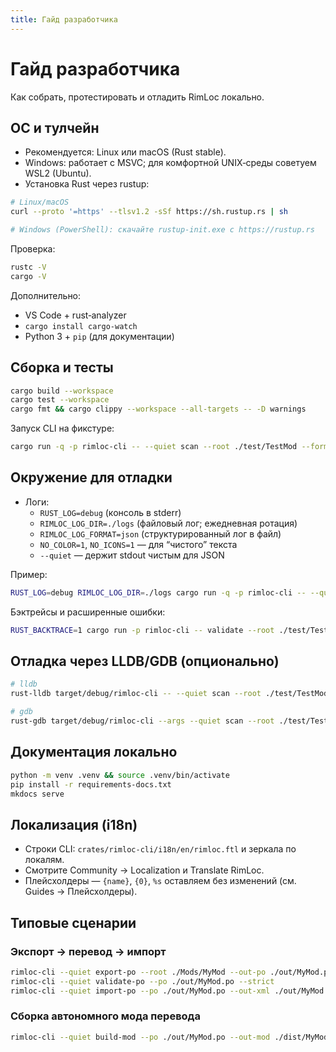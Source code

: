 ```yaml
---
title: Гайд разработчика
---
```


# Гайд разработчика

Как собрать, протестировать и отладить RimLoc локально.

## ОС и тулчейн

- Рекомендуется: Linux или macOS (Rust stable).
- Windows: работает с MSVC; для комфортной UNIX‑среды советуем WSL2 (Ubuntu).
- Установка Rust через rustup:

```bash
# Linux/macOS
curl --proto '=https' --tlsv1.2 -sSf https://sh.rustup.rs | sh

# Windows (PowerShell): скачайте rustup-init.exe с https://rustup.rs
```

Проверка:

```bash
rustc -V
cargo -V
```

Дополнительно:

- VS Code + rust‑analyzer
- `cargo install cargo-watch`
- Python 3 + `pip` (для документации)

## Сборка и тесты

```bash
cargo build --workspace
cargo test --workspace
cargo fmt && cargo clippy --workspace --all-targets -- -D warnings
```

Запуск CLI на фикстуре:

```bash
cargo run -q -p rimloc-cli -- --quiet scan --root ./test/TestMod --format json | jq '.[0]'
```

## Окружение для отладки

- Логи:
  - `RUST_LOG=debug` (консоль в stderr)
  - `RIMLOC_LOG_DIR=./logs` (файловый лог; ежедневная ротация)
  - `RIMLOC_LOG_FORMAT=json` (структурированный лог в файл)
  - `NO_COLOR=1`, `NO_ICONS=1` — для “чистого” текста
  - `--quiet` — держит stdout чистым для JSON

Пример:

```bash
RUST_LOG=debug RIMLOC_LOG_DIR=./logs cargo run -q -p rimloc-cli -- --quiet validate --root ./test/TestMod --format json | jq .
```

Бэктрейсы и расширенные ошибки:

```bash
RUST_BACKTRACE=1 cargo run -p rimloc-cli -- validate --root ./test/TestMod
```

## Отладка через LLDB/GDB (опционально)

```bash
# lldb
rust-lldb target/debug/rimloc-cli -- --quiet scan --root ./test/TestMod

# gdb
rust-gdb target/debug/rimloc-cli --args --quiet scan --root ./test/TestMod
```

## Документация локально

```bash
python -m venv .venv && source .venv/bin/activate
pip install -r requirements-docs.txt
mkdocs serve
```

## Локализация (i18n)

- Строки CLI: `crates/rimloc-cli/i18n/en/rimloc.ftl` и зеркала по локалям.
- Смотрите Community → Localization и Translate RimLoc.
- Плейсхолдеры — `{name}`, `{0}`, `%s` оставляем без изменений (см. Guides → Плейсхолдеры).

## Типовые сценарии

### Экспорт → перевод → импорт

```bash
rimloc-cli --quiet export-po --root ./Mods/MyMod --out-po ./out/MyMod.po --lang ru
rimloc-cli --quiet validate-po --po ./out/MyMod.po --strict
rimloc-cli --quiet import-po --po ./out/MyMod.po --out-xml ./out/MyMod.ru.xml
```

### Сборка автономного мода перевода

```bash
rimloc-cli --quiet build-mod --po ./out/MyMod.po --out-mod ./dist/MyMod-ru --lang ru --dedupe
```

